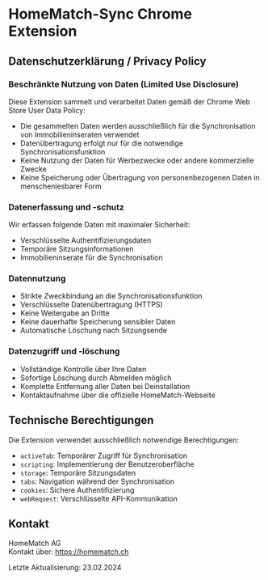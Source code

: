 # HomeMatch-Sync Chrome Extension

## Datenschutzerklärung / Privacy Policy

### Beschränkte Nutzung von Daten (Limited Use Disclosure)
Diese Extension sammelt und verarbeitet Daten gemäß der Chrome Web Store User Data Policy:

- Die gesammelten Daten werden ausschließlich für die Synchronisation von Immobilieninseraten verwendet
- Datenübertragung erfolgt nur für die notwendige Synchronisationsfunktion
- Keine Nutzung der Daten für Werbezwecke oder andere kommerzielle Zwecke
- Keine Speicherung oder Übertragung von personenbezogenen Daten in menschenlesbarer Form

### Datenerfassung und -schutz
Wir erfassen folgende Daten mit maximaler Sicherheit:
- Verschlüsselte Authentifizierungsdaten
- Temporäre Sitzungsinformationen
- Immobilieninserate für die Synchronisation

### Datennutzung
- Strikte Zweckbindung an die Synchronisationsfunktion
- Verschlüsselte Datenübertragung (HTTPS)
- Keine Weitergabe an Dritte
- Keine dauerhafte Speicherung sensibler Daten
- Automatische Löschung nach Sitzungsende

### Datenzugriff und -löschung
- Vollständige Kontrolle über Ihre Daten
- Sofortige Löschung durch Abmelden möglich
- Komplette Entfernung aller Daten bei Deinstallation
- Kontaktaufnahme über die offizielle HomeMatch-Webseite

## Technische Berechtigungen
Die Extension verwendet ausschließlich notwendige Berechtigungen:

- `activeTab`: Temporärer Zugriff für Synchronisation
- `scripting`: Implementierung der Benutzeroberfläche
- `storage`: Temporäre Sitzungsdaten
- `tabs`: Navigation während der Synchronisation
- `cookies`: Sichere Authentifizierung
- `webRequest`: Verschlüsselte API-Kommunikation

## Kontakt
HomeMatch AG  
Kontakt über: https://homematch.ch

Letzte Aktualisierung: 23.02.2024
